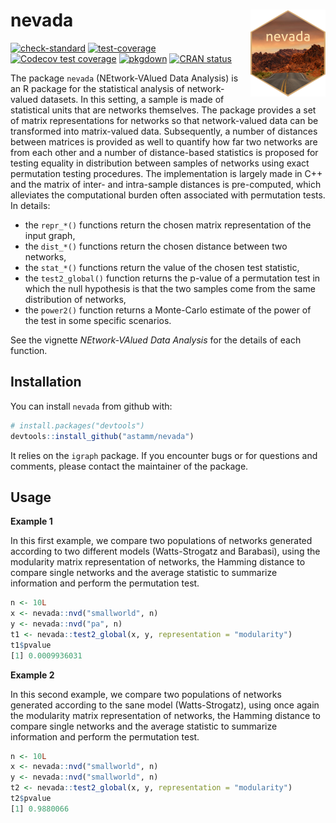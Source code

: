 
<!-- README.md is generated from README.Rmd. Please edit that file -->

# nevada <a href='https://astamm.github.io/nevada'><img src='man/figures/logo.png' align="right" height="139" /></a>

<!-- badges: start -->

[![check-standard](https://github.com/astamm/nevada/workflows/R-CMD-check/badge.svg)](https://github.com/astamm/nevada/actions)
[![test-coverage](https://github.com/astamm/nevada/workflows/test-coverage/badge.svg)](https://github.com/astamm/nevada/actions)
[![Codecov test
coverage](https://codecov.io/gh/astamm/nevada/branch/master/graph/badge.svg)](https://codecov.io/gh/astamm/nevada?branch=master)
[![pkgdown](https://github.com/astamm/nevada/workflows/pkgdown/badge.svg)](https://github.com/astamm/nevada/actions)
[![CRAN
status](https://www.r-pkg.org/badges/version/nevada)](https://CRAN.R-project.org/package=nevada)
<!-- badges: end -->

The package `nevada` (NEtwork-VAlued Data Analysis) is an R package for
the statistical analysis of network-valued datasets. In this setting, a
sample is made of statistical units that are networks themselves. The
package provides a set of matrix representations for networks so that
network-valued data can be transformed into matrix-valued data.
Subsequently, a number of distances between matrices is provided as well
to quantify how far two networks are from each other and a number of
distance-based statistics is proposed for testing equality in
distribution between samples of networks using exact permutation testing
procedures. The implementation is largely made in C++ and the matrix of
inter- and intra-sample distances is pre-computed, which alleviates the
computational burden often associated with permutation tests. In
details:

-   the `repr_*()` functions return the chosen matrix representation of
    the input graph,
-   the `dist_*()` functions return the chosen distance between two
    networks,
-   the `stat_*()` functions return the value of the chosen test
    statistic,
-   the `test2_global()` function returns the p-value of a permutation
    test in which the null hypothesis is that the two samples come from
    the same distribution of networks,
-   the `power2()` function returns a Monte-Carlo estimate of the power
    of the test in some specific scenarios.

See the vignette *NEtwork-VAlued Data Analysis* for the details of each
function.

## Installation

You can install `nevada` from github with:

``` r
# install.packages("devtools")
devtools::install_github("astamm/nevada")
```

It relies on the `igraph` package. If you encounter bugs or for
questions and comments, please contact the maintainer of the package.

## Usage

**Example 1**

In this first example, we compare two populations of networks generated
according to two different models (Watts-Strogatz and Barabasi), using
the modularity matrix representation of networks, the Hamming distance
to compare single networks and the average statistic to summarize
information and perform the permutation test.

``` r
n <- 10L
x <- nevada::nvd("smallworld", n)
y <- nevada::nvd("pa", n)
t1 <- nevada::test2_global(x, y, representation = "modularity")
t1$pvalue
[1] 0.0009936031
```

**Example 2**

In this second example, we compare two populations of networks generated
according to the sane model (Watts-Strogatz), using once again the
modularity matrix representation of networks, the Hamming distance to
compare single networks and the average statistic to summarize
information and perform the permutation test.

``` r
n <- 10L
x <- nevada::nvd("smallworld", n)
y <- nevada::nvd("smallworld", n)
t2 <- nevada::test2_global(x, y, representation = "modularity")
t2$pvalue
[1] 0.9880066
```
